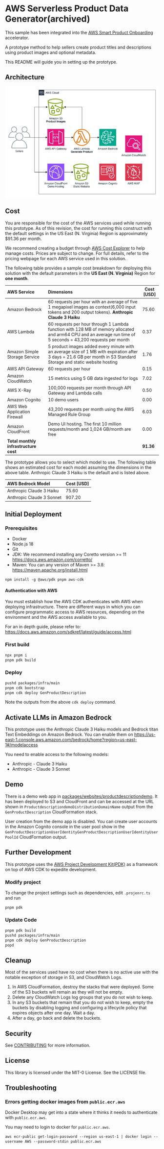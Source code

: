 # AWS Serverless Product Data Generator(archived)

This sample has been integrated into the [AWS Smart Product Onboarding](https://github.com/aws-samples/aws-smart-product-onboarding) accelerator.

A prototype method to help sellers create product titles and descriptions using product images and optional metadata.

This README will guide you in setting up the prototype.

## Architecture
![Architecture Diagram](architecture.png)

## Cost

You are responsible for the cost of the AWS services used while running this prototype. As of this revision, the cost for running this construct with the default settings in the US East (N. Virginia) Region is approximately $91.36 per month.

We recommend creating a budget through [AWS Cost Explorer](http://aws.amazon.com/aws-cost-management/aws-cost-explorer/) to help manage costs. Prices are subject to change. For full details, refer to the pricing webpage for each AWS service used in this solution.

The following table provides a sample cost breakdown for deploying this solution with the default parameters in the **US East (N. Virginia)** Region for **one month**.

| **AWS Service**                       | **Dimensions**                                                                                                                                                      | **Cost [USD]** |
|:--------------------------------------|:--------------------------------------------------------------------------------------------------------------------------------------------------------------------|----------------|
| Amazon Bedrock                        | 60 requests per hour with an average of five 1 megapixel images as context(6,000 input tokens and 200 output tokens). **Anthropic Claude 3 Haiku**                  | 75.60          |
| AWS Lambda                            | 60 requests per hour through 1 Lambda function with 128 MB of memory allocated and arm64 CPU and an average run time of 5 seconds = 43,200 requests per month       | 0.37           |
| Amazon Simple Storage Service         | 5 product images added every minute with an average size of 1 MB with expiration after 3 days = 21.6 GB per month in S3 Standard Storage and static website hosting | 1.76           |
| AWS API Gateway                       | 60 requests per hour                                                                                                                                                | 0.15           |
| Amazon CloudWatch                     | 15 metrics using 5 GB data ingested for logs                                                                                                                        | 7.02           |
| AWS X-Ray                             | 100,000 requests per month through API Gateway and Lambda calls                                                                                                     | 0.50           |
| Amazon Cognito                        | 10 demo users                                                                                                                                                       | 0.00           |
| AWS Web Application Firewall          | 43,200 requests per month using the AWS Managed Rule Group                                                                                                          | 6.03           |
| Amazon CloudFront                     | Demo UI hosting. The first 10 million requests/month and 1,024 GB/month are free                                                                                    | 0.00           |
| **Total monthly infrastructure cost** |                                                                                                                                                                     | **91.36**      |

The prototype allows you to select which model to use. The following table shows an estimated cost for each model assuming the dimensions in the above table. Anthropic Claude 3 Haiku is the default and is listed above.

| **AWS Bedrock Model**     | **Cost [USD]** |
|:--------------------------|:---------------|
| Anthropic Claude 3 Haiku  | 75.60          |
| Anthropic Claude 3 Sonnet | 907.20         |

## Initial Deployment

### Prerequisites

* Docker
* Node.js 18
* Git
* JDK: We recommend installing any Coretto version >= 11 https://docs.aws.amazon.com/corretto/
* Maven: You can any version of Maven >= 3.8: https://maven.apache.org/install.html

```shell
npm install -g @aws/pdk pnpm aws-cdk
```

#### Authentication with AWS

You must establish how the AWS CDK authenticates with AWS when deploying infrastructure. There are different ways in
which you can configure programmatic access to AWS resources, depending on the environment and the AWS access available
to you.

For an in depth guide, please refer to: https://docs.aws.amazon.com/sdkref/latest/guide/access.html

### First build

```shell
npx pnpm i
pnpm pdk build
```

### Deploy

```shell
pushd packages/infra/main
pnpm cdk bootstrap
pnpm cdk deploy GenProductDescription
```

Note the outputs from the above `cdk deploy` command.

## Activate LLMs in Amazon Bedrock
This prototype uses the Anthropic Claude 3 Haiku models and Bedrock titan Text Embeddings on Amazon Bedrock. You can enable them on https://us-east-1.console.aws.amazon.com/bedrock/home?region=us-east-1#/modelaccess

You need to enable access to the following models:
* Anthropic - Claude 3 Haiku
* Anthropic - Claude 3 Sonnet

## Demo

There is a demo web app in [packages/websites/productdescriptiondemo](packages/websites/productdescriptiondemo/README.md). It has been deployed to S3 and CloudFront and
can be accessed at the URL shown in `ProductdescriptiondemoDistributionDomainName` output from the `GenProductDescription`
CloudFormation stack.

User creation from the demo app is disabled. You can create user accounts in the Amazon Cognito console in the user pool
show in the `GenProductDescriptionUserIdentityGenProductDescriptionUserIdentityUserPoolId` CloudFormation output.

## Further Development
This prototype uses the [AWS Project Development Kit(PDK)](https://aws.github.io/aws-pdk/) as a framework on top of AWS CDK to expedite development.

### Modify project

To change the project settings such as dependencies, edit `.projenrc.ts` and run

```shell
pnpm pdk
```

### Update Code

```shell
pnpm pdk build
pushd packages/infra/main
pnpm cdk deploy GenProductDescription
popd
```

## Cleanup

Most of the services used have no cost when there is no active use with the notable exception of storage in S3,
and CloudWatch Logs.

1. In AWS CloudFormation, destroy the stacks that were deployed. Some of the S3 buckets will remain as they will not be
   empty.
2. Delete any CloudWatch Logs log groups that you do not wish to keep.
4. In any S3 buckets that remain that you do not wish to keep, empty the buckets by disabling logging and configuring a
   lifecycle policy that expires objects after one day. Wait a day.
5. After a day, go back and delete the buckets.

## Security

See [CONTRIBUTING](CONTRIBUTING.md#security-issue-notifications) for more information.

## License

This library is licensed under the MIT-0 License. See the LICENSE file.

## Troubleshooting

### Errors getting docker images from `public.ecr.aws`

Docker Desktop may get into a state where it thinks it needs to authenticate with `public.ecr.aws`.

You may need to login to docker for `public.ecr.aws`.

```shell
aws ecr-public get-login-password --region us-east-1 | docker login --username AWS --password-stdin public.ecr.aws
```
